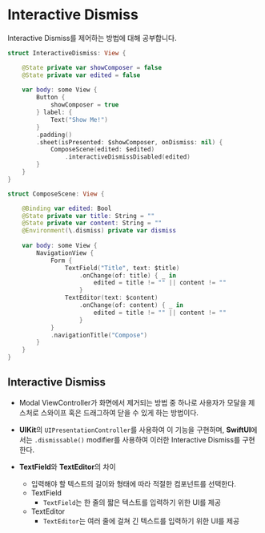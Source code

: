 
# Interactive Dismiss

Interactive Dismiss를 제어하는 방법에 대해 공부합니다.

```swift
struct InteractiveDismiss: View {

    @State private var showComposer = false
    @State private var edited = false
    
    var body: some View {
        Button {
            showComposer = true
        } label: {
            Text("Show Me!")
        }
        .padding()
        .sheet(isPresented: $showComposer, onDismiss: nil) {
            ComposeScene(edited: $edited)
                .interactiveDismissDisabled(edited)
        }
    }
}
```

```swift
struct ComposeScene: View {

    @Binding var edited: Bool
    @State private var title: String = ""
    @State private var content: String = ""
    @Environment(\.dismiss) private var dismiss
    
    var body: some View {
        NavigationView {
            Form {
                TextField("Title", text: $title)
                    .onChange(of: title) { _ in
                        edited = title != "" || content != ""
                    }
                TextEditor(text: $content)
                    .onChange(of: content) { _ in
                        edited = title != "" || content != ""
                    }
            }
            .navigationTitle("Compose")
        }
    }
}
```


## Interactive Dismiss
- Modal ViewController가 화면에서 제거되는 방법 중 하나로 사용자가 모달을 제스처로 스와이프 혹은 드래그하여 닫을 수 있게 하는 방법이다.
- **UIKit**의 `UIPresentationController`를 사용하여 이 기능을 구현하며, **SwiftUI**에서는 `.dismissable()` modifier를 사용하여 이러한 Interactive Dismiss를 구현한다.

- **TextField**와 **TextEditor**의 차이
    - 입력해야 할 텍스트의 길이와 형태에 따라 적절한 컴포넌트를 선택한다.
    - TextField
        - `TextField`는 한 줄의 짧은 텍스트를 입력하기 위한 UI를 제공
    - TextEditor
        - `TextEditor`는 여러 줄에 걸쳐 긴 텍스트를 입력하기 위한 UI를 제공
